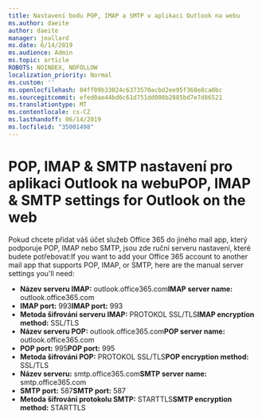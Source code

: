 ```yaml
---
title: Nastavení bodu POP, IMAP a SMTP v aplikaci Outlook na webu
ms.author: daeite
author: daeite
manager: joallard
ms.date: 6/14/2019
ms.audience: Admin
ms.topic: article
ROBOTS: NOINDEX, NOFOLLOW
localization_priority: Normal
ms.custom: ''
ms.openlocfilehash: 04ff09b33024c6373570acbd2ee95f368e8ca0bc
ms.sourcegitcommit: efed0ae44bd6c61d751dd008b2885bd7e7d86521
ms.translationtype: MT
ms.contentlocale: cs-CZ
ms.lasthandoff: 06/14/2019
ms.locfileid: "35001498"
---
```

# <a name="pop-imap--smtp-settings-for-outlook-on-the-web"></a><span data-ttu-id="bd6e2-102">POP, IMAP & SMTP nastavení pro aplikaci Outlook na webu</span><span class="sxs-lookup"><span data-stu-id="bd6e2-102">POP, IMAP & SMTP settings for Outlook on the web</span></span>

<span data-ttu-id="bd6e2-103">Pokud chcete přidat váš účet služeb Office 365 do jiného mail app, který podporuje POP, IMAP nebo SMTP, jsou zde ruční serveru nastavení, které budete potřebovat:</span><span class="sxs-lookup"><span data-stu-id="bd6e2-103">If you want to add your Office 365 account to another mail app that supports POP, IMAP, or SMTP, here are the manual server settings you'll need:</span></span>
  
- <span data-ttu-id="bd6e2-104">**Název serveru IMAP:** outlook.office365.com</span><span class="sxs-lookup"><span data-stu-id="bd6e2-104">**IMAP server name:** outlook.office365.com</span></span>
- <span data-ttu-id="bd6e2-105">**IMAP port:** 993</span><span class="sxs-lookup"><span data-stu-id="bd6e2-105">**IMAP port:** 993</span></span>
- <span data-ttu-id="bd6e2-106">**Metoda šifrování serveru IMAP:** PROTOKOL SSL/TLS</span><span class="sxs-lookup"><span data-stu-id="bd6e2-106">**IMAP encryption method:** SSL/TLS</span></span>
- <span data-ttu-id="bd6e2-107">**Název serveru POP:** outlook.office365.com</span><span class="sxs-lookup"><span data-stu-id="bd6e2-107">**POP server name:** outlook.office365.com</span></span>  
- <span data-ttu-id="bd6e2-108">**POP port:** 995</span><span class="sxs-lookup"><span data-stu-id="bd6e2-108">**POP port:** 995</span></span>  
- <span data-ttu-id="bd6e2-109">**Metoda šifrování POP:** PROTOKOL SSL/TLS</span><span class="sxs-lookup"><span data-stu-id="bd6e2-109">**POP encryption method:** SSL/TLS</span></span>  
- <span data-ttu-id="bd6e2-110">**Název serveru:** smtp.office365.com</span><span class="sxs-lookup"><span data-stu-id="bd6e2-110">**SMTP server name:** smtp.office365.com</span></span>
- <span data-ttu-id="bd6e2-111">**SMTP port:** 587</span><span class="sxs-lookup"><span data-stu-id="bd6e2-111">**SMTP port:** 587</span></span>
- <span data-ttu-id="bd6e2-112">**Metoda šifrování protokolu SMTP:** STARTTLS</span><span class="sxs-lookup"><span data-stu-id="bd6e2-112">**SMTP encryption method:** STARTTLS</span></span>
